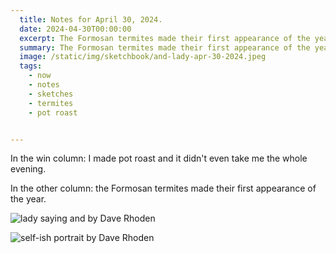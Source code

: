 ```yaml
---
  title: Notes for April 30, 2024.
  date: 2024-04-30T00:00:00
  excerpt: The Formosan termites made their first appearance of the year.
  summary: The Formosan termites made their first appearance of the year.
  image: /static/img/sketchbook/and-lady-apr-30-2024.jpeg
  tags:
    - now
    - notes
    - sketches
    - termites
    - pot roast


---
```


In the win column: I made pot roast and it didn't even take me the whole evening.

In the other column: the Formosan termites made their first appearance of the year.

<div class="side-by-side">

![lady saying and by Dave Rhoden](/static/img/sketchbook/and-lady-apr-30-2024.jpeg#half-width)

![self-ish portrait by Dave Rhoden](/static/img/sketchbook/self-ish-apr-30-2024.jpeg#half-width)

</div>
  
